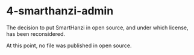 # 4-smarthanzi-admin

The decision to put SmartHanzi in open source, and under which license, has been reconsidered.

At this point, no file was published in open source.
